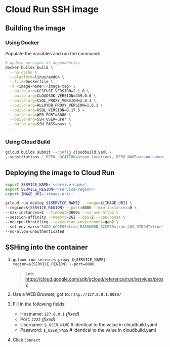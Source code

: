 # Cloud Run SSH image

## Building the image

### Using Docker

Populate the variables and run the command:

```sh
# update versions of dependencies
docker buildx build \
  --no-cache \
  --platform=linux/amd64 \
  --file=Dockerfile \
  -t <image-name>:<image-tag> \
  --build-arg=GCSFUSE_VERSION=2.1.0 \
  --build-arg=CLOUDSDK_VERSION=459.0.0 \
  --build-arg=CSQL_PROXY_VERSION=2.8.1 \
  --build-arg=ALLOYDB_PROXY_VERSION=1.6.1 \
  --build-arg=USQL_VERSION=0.17.5 \
  --build-arg=WEB_PORT=8080 \
  --build-arg=SSH_USER=user \
  --build-arg=SSH_PASS=pass \
  .
```

### Using Cloud Build

```sh
gcloud builds submit --config cloudbuild.yaml \
--substitutions '_REPO_LOCATION=<repo-location>,_REPO_NAME=<repo-name>,_IMAGE_NAME=<image-name>,_IMAGE_TAG=<image-tag>,_BUILD_TAG=<build-tag>,_WEB_PORT=8080,_SSH_PASS=<password>' .
```

## Deploying the image to Cloud Run

```sh
export SERVICE_NAME='<service-name>'
export SERVICE_REGION='<service-region>'
export IMAGE_URI='<image-uri>'

gcloud run deploy ${SERVICE_NAME} --image=${IMAGE_URI} \
--region=${SERVICE_REGION} --port=8080 --min-instances=0 \
--max-instances=1 --timeout=3600s --no-use-http2 \
--session-affinity --memory=2Gi --cpu=2 --cpu-boost \
--no-cpu-throttling --execution-environment=gen2 \
--set-env-vars='SUDO_ACCESS=true,PASSWORD_ACCESS=true,LOG_STDOUT=true' \
--no-allow-unauthenticated
```

## SSHing into the container

1. `gcloud run services proxy ${SERVICE_NAME} --region=${SERVICE_REGION} --port=8080`

    > see: https://cloud.google.com/sdk/gcloud/reference/run/services/proxy

2. Use a WEB Browser, got to: `http://127.0.0.1:8080/`

2. Fill in the following fields:
    - Hostname: `127.0.0.1` _(fixed)_
    - Port: `2222` _(fixed)_
    - Username: `$_USER_NAME` # identical to the value in cloudbuild.yaml
    - Password: `$_USER_PASS` # identical to the value in cloudbuild.yaml

3. Click `Connect`
